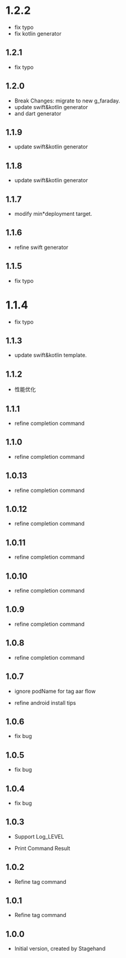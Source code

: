 # 1.2.2

* fix typo
* fix kotlin generator

## 1.2.1

* fix typo

## 1.2.0

* Break Changes: migrate to new g_faraday.
* update swift&kotlin generator
* and dart generator

## 1.1.9

* update swift&kotlin generator

## 1.1.8

* update swift&kotlin generator

## 1.1.7

* modify min*deployment target.

## 1.1.6

* refine swift generator

## 1.1.5

* fix typo

# 1.1.4

* fix typo

## 1.1.3

* update swift&kotlin template.

## 1.1.2

* 性能优化

## 1.1.1

* refine completion command

## 1.1.0

* refine completion command

## 1.0.13

* refine completion command

## 1.0.12

* refine completion command

## 1.0.11

* refine completion command

## 1.0.10

* refine completion command

## 1.0.9

* refine completion command

## 1.0.8

* refine completion command

## 1.0.7

* ignore podName for tag aar flow

* refine android install tips

## 1.0.6

* fix bug

## 1.0.5

* fix bug

## 1.0.4

* fix bug

## 1.0.3

* Support Log_LEVEL

* Print Command Result

## 1.0.2

* Refine tag command

## 1.0.1

* Refine tag command

## 1.0.0

* Initial version, created by Stagehand

